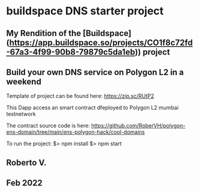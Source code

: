 # buildspace DNS starter project

## My Rendition of the [Buildspace] (https://app.buildspace.so/projects/CO1f8c72fd-67a3-4f99-90b8-79879c5da1eb)) project
## Build your own DNS service on Polygon L2 in a weekend

Template of project can be found here: https://zip.sc/RUtP2

This Dapp access an smart contract dfeployed to Polygon L2 mumbai testnetwork

The contract source code is here: https://github.com/RoberVH/polygon-ens-domain/tree/main/ens-polygon-hack/cool-domains

To run the project:
$> npm install
$> npm start

## Roberto V.
## Feb 2022